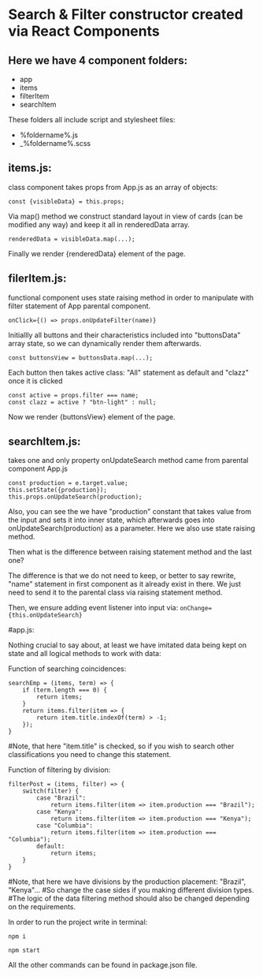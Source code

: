# Search & Filter constructor created via React Components

## Here we have 4 component folders: 
- app
- items
- filterItem
- searchItem

These folders all include script and stylesheet files:
- %foldername%.js
- _%foldername%.scss

## items.js:

<Items /> class component takes props from App.js as an array of objects:

`const {visibleData} = this.props;`
   
Via map() method we construct standard layout in view of cards (can be modified any way) and keep it all in renderedData array.

`renderedData = visibleData.map(...);`
   
Finally we render {renderedData} element of the page.

## filerItem.js:

<FilterItem /> functional component uses state raising method in order to manipulate with filter statement of App parental component.

`onClick={() => props.onUpdateFilter(name)}`
    
Initiallly all buttons and their characteristics included into "buttonsData" array state, so we can dynamically render them afterwards.

`const buttonsView = buttonsData.map(...);`
    
Each button then takes active class: "All" statement as default and "clazz" once it is clicked
```
const active = props.filter === name;
const clazz = active ? "btn-light" : null;
```
Now we render {buttonsView} element of the page.

## searchItem.js: 

<SearchItem /> takes one and only property onUpdateSearch method came from parental component App.js
```
const production = e.target.value;
this.setState({production});
this.props.onUpdateSearch(production);
```
Also, you can see the we have "production" constant that takes value from the input and sets it into inner state, which afterwards goes into onUpdateSearch(production) as a parameter. Here we also use state raising method.

Then what is the difference between <FilterItem /> raising statement method and the last one?

The difference is that we do not need to keep, or better to say rewrite, "name" statement in first component as it already exist in there. We just need to send it to the parental class via raising statement method.

Then, we ensure adding event listener into input via:
    `onChange={this.onUpdateSearch}`
    
#app.js:

Nothing crucial to say about, at least we have imitated data being kept on state and all logical methods to work with data:

Function of searching coincidences:
```
searchEmp = (items, term) => {
	if (term.length === 0) {
		return items;
	}
	return items.filter(item => {
		return item.title.indexOf(term) > -1;
	});
}
```
#Note, that here "item.title" is checked, so if you wish to search other classifications you need to change this statement.

Function of filtering by division:
```
filterPost = (items, filter) => {
	switch(filter) {
		case "Brazil": 
			return items.filter(item => item.production === "Brazil");
		case "Kenya":
			return items.filter(item => item.production === "Kenya");
		case "Columbia":
			return items.filter(item => item.production === "Columbia");
		default: 
			return items;
	}
}
```

#Note, that here we have divisions by the production placement: "Brazil", "Kenya"...
#So change the case sides if you making different division types.
#The logic of the data filtering method should also be changed depending on the requirements.

In order to run the project write in terminal:

`npm i`

`npm start`

All the other commands can be found in package.json file.
